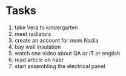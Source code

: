 #      Tasks
1. take Vera to kindergarten
2. meet radiators
3. create an account for mom Nadia
4. bay wall insulation
5. watch one video about QA or IT or english
6. read article on habr
7. start assembling the electrical panel
